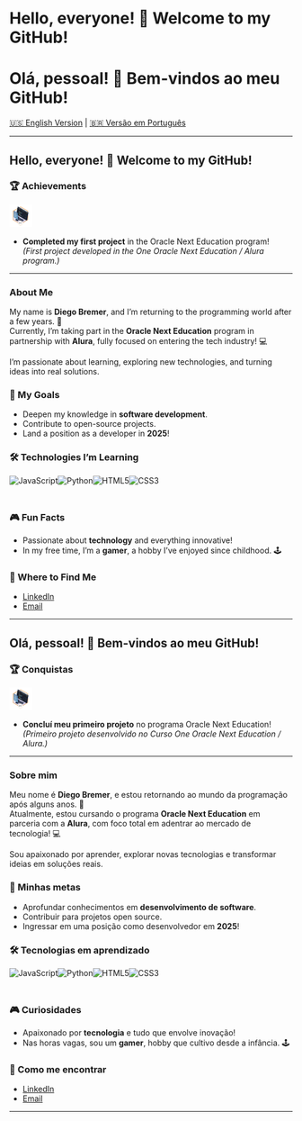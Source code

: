# Hello, everyone! 👋 Welcome to my GitHub!
# Olá, pessoal! 👋 Bem-vindos ao meu GitHub!  

[🇺🇸 English Version](#hello-everyone--welcome-to-my-github) | [🇧🇷 Versão em Português](#olá-pessoal--bem-vindos-ao-meu-github)  

---

## Hello, everyone! 👋 Welcome to my GitHub!  

### 🏆 Achievements  
<a href="https://github.com/diegobremer/projeto-amigo-secreto" target="_blank">
  <img src="https://raw.githubusercontent.com/diegobremer/diegobremer/main/badge_oneOracle.webp" alt="First Project Badge" height="40">
</a>  

- **Completed my first project** in the Oracle Next Education program!  
  *(First project developed in the One Oracle Next Education / Alura program.)*

---

### About Me  
My name is **Diego Bremer**, and I’m returning to the programming world after a few years. 🚀  
Currently, I’m taking part in the **Oracle Next Education** program in partnership with **Alura**, fully focused on entering the tech industry! 💻  

I’m passionate about learning, exploring new technologies, and turning ideas into real solutions.  

### 🌟 My Goals  
- Deepen my knowledge in **software development**.  
- Contribute to open-source projects.  
- Land a position as a developer in **2025**!  

### 🛠️ Technologies I’m Learning  
<div style="display: flex; align-items: center;">
  <img src="https://cdn.jsdelivr.net/gh/devicons/devicon/icons/javascript/javascript-original.svg" height="40" alt="JavaScript" title="JavaScript"/>  
  <img src="https://cdn.jsdelivr.net/gh/devicons/devicon/icons/python/python-original.svg" height="40" alt="Python" title="Python"/>  
  <img src="https://cdn.jsdelivr.net/gh/devicons/devicon/icons/html5/html5-original.svg" height="40" alt="HTML5" title="HTML5"/>  
  <img src="https://cdn.jsdelivr.net/gh/devicons/devicon/icons/css3/css3-original.svg" height="40" alt="CSS3" title="CSS3"/>  
</div>

### 🎮 Fun Facts  
- Passionate about **technology** and everything innovative!  
- In my free time, I’m a **gamer**, a hobby I’ve enjoyed since childhood. 🕹️  

### 📧 Where to Find Me  
- [LinkedIn](https://www.linkedin.com/in/diego-bremer-5373581b2)  
- [Email](mailto:bremer250cc@hotmail.com)  

---

## Olá, pessoal! 👋 Bem-vindos ao meu GitHub!  

### 🏆 Conquistas  
<a href="https://github.com/diegobremer/projeto-amigo-secreto" target="_blank">
  <img src="https://raw.githubusercontent.com/diegobremer/diegobremer/main/badge_oneOracle.webp" alt="Primeiro Projeto Concluído" height="40">
</a>  

- **Concluí meu primeiro projeto** no programa Oracle Next Education!  
  *(Primeiro projeto desenvolvido no Curso One Oracle Next Education / Alura.)*

---

### Sobre mim  
Meu nome é **Diego Bremer**, e estou retornando ao mundo da programação após alguns anos. 🚀  
Atualmente, estou cursando o programa **Oracle Next Education** em parceria com a **Alura**, com foco total em adentrar ao mercado de tecnologia! 💻  

Sou apaixonado por aprender, explorar novas tecnologias e transformar ideias em soluções reais.  

### 🌟 Minhas metas  
- Aprofundar conhecimentos em **desenvolvimento de software**.  
- Contribuir para projetos open source.  
- Ingressar em uma posição como desenvolvedor em **2025**!  

### 🛠️ Tecnologias em aprendizado  
<div style="display: flex; align-items: center;">
  <img src="https://cdn.jsdelivr.net/gh/devicons/devicon/icons/javascript/javascript-original.svg" height="40" alt="JavaScript" title="JavaScript"/>  
  <img src="https://cdn.jsdelivr.net/gh/devicons/devicon/icons/python/python-original.svg" height="40" alt="Python" title="Python"/>  
  <img src="https://cdn.jsdelivr.net/gh/devicons/devicon/icons/html5/html5-original.svg" height="40" alt="HTML5" title="HTML5"/>  
  <img src="https://cdn.jsdelivr.net/gh/devicons/devicon/icons/css3/css3-original.svg" height="40" alt="CSS3" title="CSS3"/>  
</div>

### 🎮 Curiosidades  
- Apaixonado por **tecnologia** e tudo que envolve inovação!  
- Nas horas vagas, sou um **gamer**, hobby que cultivo desde a infância. 🕹️  

### 📧 Como me encontrar  
- [LinkedIn](https://www.linkedin.com/in/diego-bremer-5373581b2)  
- [Email](mailto:bremer250cc@hotmail.com)  

---
